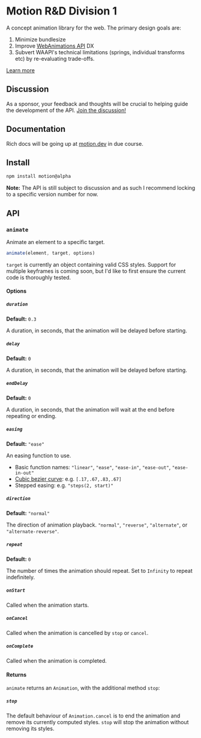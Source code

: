 # Motion R&D Division 1

A concept animation library for the web. The primary design goals are:

1. Minimize bundlesize
2. Improve [WebAnimations API](https://developer.mozilla.org/en-US/docs/Web/API/Web_Animations_API) DX
3. Subvert WAAPI's technical limitations (springs, individual transforms etc) by re-evaluating trade-offs.

[Learn more](https://github.com/motiondivision/motion/discussions/1)

## Discussion

As a sponsor, your feedback and thoughts will be crucial to helping guide the development of the API. [Join the discussion!](https://github.com/motiondivision/motion/discussions)

## Documentation

Rich docs will be going up at [motion.dev](https://motion.dev) in due course.

## Install

```bash
npm install motion@alpha
```

**Note:** The API is still subject to discussion and as such I recommend locking to a specific version number for now.

## API

### `animate`

Animate an element to a specific target.

```javascript
animate(element, target, options)
```

`target` is currently an object containing valid CSS styles. Support for multiple keyframes is coming soon, but I'd like to first ensure the current code is thoroughly tested.

#### Options

##### `duration`

**Default:** `0.3`

A duration, in seconds, that the animation will be delayed before starting.

##### `delay`

**Default:** `0`

A duration, in seconds, that the animation will be delayed before starting.

##### `endDelay`

**Default:** `0`

A duration, in seconds, that the animation will wait at the end before repeating or ending.

##### `easing`

**Default:** `"ease"`

An easing function to use.

- Basic function names: `"linear"`, `"ease"`, `"ease-in"`, `"ease-out"`, `"ease-in-out"`
- [Cubic bezier curve](https://cubic-bezier.com/): e.g. `[.17,.67,.83,.67]`
- Stepped easing: e.g. `"steps(2, start)"`

##### `direction`

**Default:** `"normal"`

The direction of animation playback. `"normal"`, `"reverse"`, `"alternate"`, or `"alternate-reverse"`.

##### `repeat`

**Default:** `0`

The number of times the animation should repeat. Set to `Infinity` to repeat indefinitely.

##### `onStart`

Called when the animation starts.

##### `onCancel`

Called when the animation is cancelled by `stop` or `cancel`.

##### `onComplete`

Called when the animation is completed.

#### Returns

`animate` returns an `Animation`, with the additional method `stop`:

##### `stop`

The default behaviour of `Animation.cancel` is to end the animation and remove its currently computed styles. `stop` will stop the animation without removing its styles.
